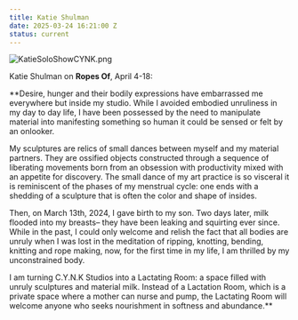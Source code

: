 ```yaml
---
title: Katie Shulman
date: 2025-03-24 16:21:00 Z
status: current
---
```


![KatieSoloShowCYNK.png](/uploads/KatieSoloShowCYNK.png)

Katie Shulman on **Ropes Of**, April 4-18: 

**Desire, hunger and their bodily expressions have embarrassed me everywhere but inside my studio. While I avoided embodied unruliness in my day to day life, I have been possessed by the need to manipulate material into manifesting something so human it could be sensed or felt by an onlooker. 

My sculptures are relics of small dances between myself and my material partners. They are ossified objects constructed through a sequence of liberating movements born from an obsession with productivity mixed with an appetite for discovery. The small dance of my art practice is so visceral it is reminiscent of the phases of my menstrual cycle: one ends with a shedding of a sculpture that is often the color and shape of insides. 

Then, on March 13th, 2024, I gave birth to my son. Two days later, milk flooded into my breasts– they have been leaking and squirting ever since. While in the past, I could only welcome and relish the fact that all bodies are unruly when I was lost in the meditation of ripping, knotting, bending, knitting and rope making, now, for the first time in my life, I am thrilled by my unconstrained body. 

I am turning C.Y.N.K Studios into a Lactating Room: a space filled with unruly sculptures and material milk. Instead of a Lactation Room, which is a private space where a mother can nurse and pump, the Lactating Room will welcome anyone who seeks nourishment in softness and abundance.**